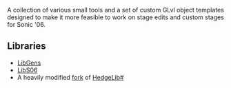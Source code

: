 A collection of various small tools and a set of custom GLvl object templates designed to make it more feasible to work on stage edits and custom stages for Sonic '06.

## Libraries
- [LibGens](https://github.com/DarioSamo/libgens-sonicglvl)
- [LibS06](https://github.com/DarioSamo/libgens-sonicglvl/tree/master/src/LibS06)
- A heavily modified [fork](https://github.com/Knuxfan24/HedgeLib) of [HedgeLib#](https://github.com/Radfordhound/HedgeLib)